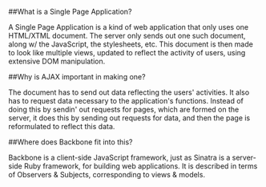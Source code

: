 ##What is a Single Page Application? 

A Single Page Application is a kind of web application that only uses one HTML/XTML document. The server only sends out one such document, along w/ the JavaScript, the stylesheets, etc. This document is then made to look like multiple views, updated to reflect the activity of users, using extensive DOM manipulation. 

##Why is AJAX important in making one? 

The document has to send out data reflecting the users' activities. It also has to request data necessary to the application's functions. Instead of doing this by sendin' out requests for pages, which are formed on the server, it does this by sending out requests for data, and then the page is reformulated to reflect this data. 

##Where does Backbone fit into this? 

Backbone is a client-side JavaScript framework, just as Sinatra is a server-side Ruby framework, for building web applications. It is described in terms of Observers & Subjects, corresponding to views & models. 
